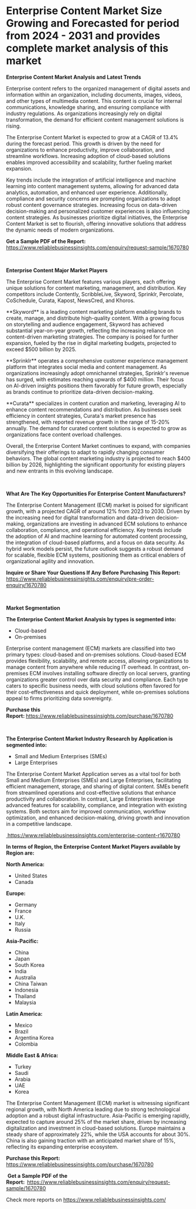 <p><h1>Enterprise Content Market Size Growing and Forecasted for period from 2024 - 2031 and provides complete market analysis of this market</h1></p><p><strong>Enterprise Content Market Analysis and Latest Trends</strong></p>
<p><p>Enterprise content refers to the organized management of digital assets and information within an organization, including documents, images, videos, and other types of multimedia content. This content is crucial for internal communications, knowledge sharing, and ensuring compliance with industry regulations. As organizations increasingly rely on digital transformation, the demand for efficient content management solutions is rising.</p><p>The Enterprise Content Market is expected to grow at a CAGR of 13.4% during the forecast period. This growth is driven by the need for organizations to enhance productivity, improve collaboration, and streamline workflows. Increasing adoption of cloud-based solutions enables improved accessibility and scalability, further fueling market expansion.</p><p>Key trends include the integration of artificial intelligence and machine learning into content management systems, allowing for advanced data analytics, automation, and enhanced user experience. Additionally, compliance and security concerns are prompting organizations to adopt robust content governance strategies. Increasing focus on data-driven decision-making and personalized customer experiences is also influencing content strategies. As businesses prioritize digital initiatives, the Enterprise Content Market is set to flourish, offering innovative solutions that address the dynamic needs of modern organizations.</p></p>
<p><strong>Get a Sample PDF of the Report:&nbsp;</strong> <a href="https://www.reliablebusinessinsights.com/enquiry/request-sample/1670780?utm_campaign=96&utm_medium=2&utm_source=Github&utm_content=ia&utm_term=27122024&utm_id=enterprise-content">https://www.reliablebusinessinsights.com/enquiry/request-sample/1670780</a></p>
<p>&nbsp;</p>
<p><strong>Enterprise Content Major Market Players</strong></p>
<p><p>The Enterprise Content Market features various players, each offering unique solutions for content marketing, management, and distribution. Key competitors include Contently, ScribbleLive, Skyword, Sprinklr, Percolate, CoSchedule, Curata, Kapost, NewsCred, and Khoros. </p><p>**Skyword** is a leading content marketing platform enabling brands to create, manage, and distribute high-quality content. With a growing focus on storytelling and audience engagement, Skyword has achieved substantial year-on-year growth, reflecting the increasing reliance on content-driven marketing strategies. The company is poised for further expansion, fueled by the rise in digital marketing budgets, projected to exceed $500 billion by 2025.</p><p>**Sprinklr** operates a comprehensive customer experience management platform that integrates social media and content management. As organizations increasingly adopt omnichannel strategies, Sprinklr's revenue has surged, with estimates reaching upwards of $400 million. Their focus on AI-driven insights positions them favorably for future growth, especially as brands continue to prioritize data-driven decision-making.</p><p>**Curata** specializes in content curation and marketing, leveraging AI to enhance content recommendations and distribution. As businesses seek efficiency in content strategies, Curata's market presence has strengthened, with reported revenue growth in the range of 15-20% annually. The demand for curated content solutions is expected to grow as organizations face content overload challenges.</p><p>Overall, the Enterprise Content Market continues to expand, with companies diversifying their offerings to adapt to rapidly changing consumer behaviors. The global content marketing industry is projected to reach $400 billion by 2026, highlighting the significant opportunity for existing players and new entrants in this evolving landscape.</p></p>
<p>&nbsp;</p>
<p><strong>What Are The Key Opportunities For Enterprise Content Manufacturers?</strong></p>
<p><p>The Enterprise Content Management (ECM) market is poised for significant growth, with a projected CAGR of around 12% from 2023 to 2030. Driven by the increasing need for digital transformation and data-driven decision-making, organizations are investing in advanced ECM solutions to enhance collaboration, compliance, and operational efficiency. Key trends include the adoption of AI and machine learning for automated content processing, the integration of cloud-based platforms, and a focus on data security. As hybrid work models persist, the future outlook suggests a robust demand for scalable, flexible ECM systems, positioning them as critical enablers of organizational agility and innovation.</p></p>
<p><strong>Inquire or Share Your Questions If Any Before Purchasing This Report:</strong> <a href="https://www.reliablebusinessinsights.com/enquiry/pre-order-enquiry/1670780?utm_campaign=96&utm_medium=2&utm_source=Github&utm_content=ia&utm_term=27122024&utm_id=enterprise-content">https://www.reliablebusinessinsights.com/enquiry/pre-order-enquiry/1670780</a></p>
<p>&nbsp;</p>
<p><strong>Market Segmentation</strong></p>
<p><strong>The Enterprise Content Market Analysis by types is segmented into:</strong></p>
<p><ul><li>Cloud-based</li><li>On-premises</li></ul></p>
<p><p>Enterprise content management (ECM) markets are classified into two primary types: cloud-based and on-premises solutions. Cloud-based ECM provides flexibility, scalability, and remote access, allowing organizations to manage content from anywhere while reducing IT overhead. In contrast, on-premises ECM involves installing software directly on local servers, granting organizations greater control over data security and compliance. Each type caters to specific business needs, with cloud solutions often favored for their cost-effectiveness and quick deployment, while on-premises solutions appeal to firms prioritizing data sovereignty.</p></p>
<p><strong>Purchase this Report:&nbsp;</strong><a href="https://www.reliablebusinessinsights.com/purchase/1670780?utm_campaign=96&utm_medium=2&utm_source=Github&utm_content=ia&utm_term=27122024&utm_id=enterprise-content">https://www.reliablebusinessinsights.com/purchase/1670780</a></p>
<p>&nbsp;</p>
<p><strong>The Enterprise Content Market Industry Research by Application is segmented into:</strong></p>
<p><ul><li>Small and Medium Enterprises (SMEs)</li><li>Large Enterprises</li></ul></p>
<p><p>The Enterprise Content Market Application serves as a vital tool for both Small and Medium Enterprises (SMEs) and Large Enterprises, facilitating efficient management, storage, and sharing of digital content. SMEs benefit from streamlined operations and cost-effective solutions that enhance productivity and collaboration. In contrast, Large Enterprises leverage advanced features for scalability, compliance, and integration with existing systems. Both sectors aim for improved communication, workflow optimization, and enhanced decision-making, driving growth and innovation in a competitive landscape.</p></p>
<p><a href="https://www.reliablebusinessinsights.com/enterprise-content-r1670780?utm_campaign=96&utm_medium=2&utm_source=Github&utm_content=ia&utm_term=27122024&utm_id=enterprise-content">&nbsp;https://www.reliablebusinessinsights.com/enterprise-content-r1670780</a></p>
<p><strong>In terms of Region, the Enterprise Content Market Players available by Region are:</strong></p>
<p>
    <p> <strong> North America: </strong>
        <ul>
            <li>United States</li>
            <li>Canada</li>
        </ul>
        </p> 
    <p> <strong> Europe: </strong>
        <ul>
            <li>Germany</li>
            <li>France</li>
            <li>U.K.</li>
            <li>Italy</li>
            <li>Russia</li>
        </ul>
        </p> 
    <p> <strong> Asia-Pacific: </strong>
        <ul>
            <li>China</li>
            <li>Japan</li>
            <li>South Korea</li>
            <li>India</li>
            <li>Australia</li>
            <li>China Taiwan</li>
            <li>Indonesia</li>
            <li>Thailand</li>
            <li>Malaysia</li>
        </ul>
        </p> 
    <p> <strong> Latin America: </strong>
        <ul>
            <li>Mexico</li>
            <li>Brazil</li>
            <li>Argentina Korea</li>
            <li>Colombia</li>
        </ul>
        </p> 
    <p> <strong> Middle East & Africa: </strong>
        <ul>
            <li>Turkey</li>
            <li>Saudi</li>
            <li>Arabia</li>
            <li>UAE</li>
            <li>Korea</li>
        </ul>
    </p>
    </p>
<p><p>The Enterprise Content Management (ECM) market is witnessing significant regional growth, with North America leading due to strong technological adoption and a robust digital infrastructure. Asia-Pacific is emerging rapidly, expected to capture around 25% of the market share, driven by increasing digitalization and investment in cloud-based solutions. Europe maintains a steady share of approximately 22%, while the USA accounts for about 30%. China is also gaining traction with an anticipated market share of 15%, reflecting its expanding enterprise ecosystem.</p></p>
<p><strong>Purchase this Report: </strong><a href="https://www.reliablebusinessinsights.com/purchase/1670780?utm_campaign=96&utm_medium=2&utm_source=Github&utm_content=ia&utm_term=27122024&utm_id=enterprise-content">https://www.reliablebusinessinsights.com/purchase/1670780</a></p>
<p>&nbsp;<strong>Get a Sample PDF of the Report:&nbsp;&nbsp;</strong><a href="https://www.reliablebusinessinsights.com/enquiry/request-sample/1670780?utm_campaign=96&utm_medium=2&utm_source=Github&utm_content=ia&utm_term=27122024&utm_id=enterprise-content">https://www.reliablebusinessinsights.com/enquiry/request-sample/1670780</a></p>
<p><strong></strong></p>
<p>Check more reports on <a href="https://www.reliablebusinessinsights.com/?utm_campaign=96&utm_medium=2&utm_source=Github&utm_content=ia&utm_term=27122024&utm_id=enterprise-content">https://www.reliablebusinessinsights.com/</a></p>